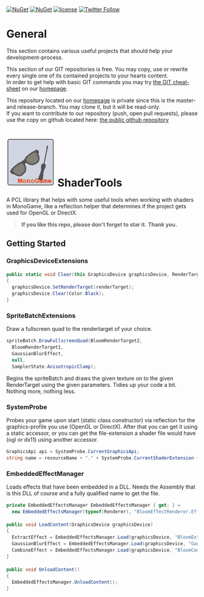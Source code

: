 [![NuGet](https://img.shields.io/nuget/v/ShaderTools.svg)](https://www.nuget.org/packages/ShaderTools/) [![NuGet](https://img.shields.io/nuget/dt/ShaderTools.svg)](https://www.nuget.org/packages/ShaderTools/) [![license](https://img.shields.io/github/license/unterrainerinformatik/ShaderTools.svg?maxAge=2592000)](http://unlicense.org)  [![Twitter Follow](https://img.shields.io/twitter/follow/throbax.svg?style=social&label=Follow&maxAge=2592000)](https://twitter.com/throbax)  

# General

This section contains various useful projects that should help your development-process.  

This section of our GIT repositories is free. You may copy, use or rewrite every single one of its contained projects to your hearts content.  
In order to get help with basic GIT commands you may try [the GIT cheat-sheet][coding] on our [homepage][homepage].  

This repository located on our  [homepage][homepage] is private since this is the master- and release-branch. You may clone it, but it will be read-only.  
If you want to contribute to our repository (push, open pull requests), please use the copy on github located here: [the public github repository][github]  

# ![Icon](https://github.com/UnterrainerInformatik/ShaderTools/raw/master/icon.png) ShaderTools

A PCL library that helps with some useful tools when working with shaders in MonoGame, like a reflection helper that determines if the project gets used for OpenGL or DirectX. 


> **If you like this repo, please don't forget to star it.**
> **Thank you.**



## Getting Started

### GraphicsDeviceExtensions

```c#
public static void Clear(this GraphicsDevice graphicsDevice, RenderTarget2D renderTarget, Color? clearColor = null)
{
  graphicsDevice.SetRenderTarget(renderTarget);
  graphicsDevice.Clear(Color.Black);
}
```



### SpriteBatchExtensions

Draw a fullscreen quad to the rendertarget of your choice.

```c#
spriteBatch.DrawFullscreenQuad(BloomRenderTarget2,
  BloomRenderTarget1,
  GaussianBlurEffect,
  null,
  SamplerState.AnisotropicClamp);
```

Begins the spriteBatch and draws the given texture on to the given RenderTarget using the given parameters. Tidies up your code a bit. Nothing more, nothing less.

### SystemProbe

Probes your game upon start (static class constructor) via reflection for the graphics-profile you use (OpenGL or DirectX). After that you can get it using a static accessor, or you can get the file-extension a shader file would have (ogl or dx11) using another accessor.

```c#
GraphicsApi api = SystemProbe.CurrentGraphicsApi;
string name = resourceName + "." + SystemProbe.CurrentShaderExtension + ".mgfxo"
```



### EmbeddedEffectManager

Loads effects that have been embedded in a DLL. Needs the Assembly that is this DLL of course and a fully qualified name to get the file.

```c#
private EmbeddedEffectsManager EmbeddedEffectsManager { get; } =
  new EmbeddedEffectsManager(typeof(Renderer), "BloomEffectRenderer.Effects.Resources");

public void LoadContent(GraphicsDevice graphicsDevice)
{
  ExtractEffect = EmbeddedEffectsManager.Load(graphicsDevice, "BloomExtract");
  GaussianBlurEffect = EmbeddedEffectsManager.Load(graphicsDevice, "GaussianBlur");
  CombineEffect = EmbeddedEffectsManager.Load(graphicsDevice, "BloomCombine");
}

public void UnloadContent()
{
  EmbeddedEffectsManager.UnloadContent();
}
```



[homepage]: http://www.unterrainer.info
[coding]: http://www.unterrainer.info/Home/Coding
[github]: https://github.com/UnterrainerInformatik/ShaderTools